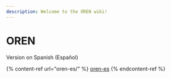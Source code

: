 ```yaml
---
description: Welcome to the OREN wiki!
---
```


# OREN

Version on Spanish (Español)

{% content-ref url="oren-es/" %}
[oren-es](oren-es/)
{% endcontent-ref %}
